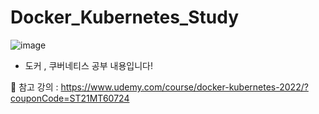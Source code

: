 # Docker_Kubernetes_Study

![image](https://github.com/min731/Docker_Kubernetes_Study/assets/115389344/b86b7d1c-53df-4abc-8eec-92534d6a69a6)

* 도커 , 쿠버네티스 공부 내용입니다!

📒 참고 강의 : https://www.udemy.com/course/docker-kubernetes-2022/?couponCode=ST21MT60724
